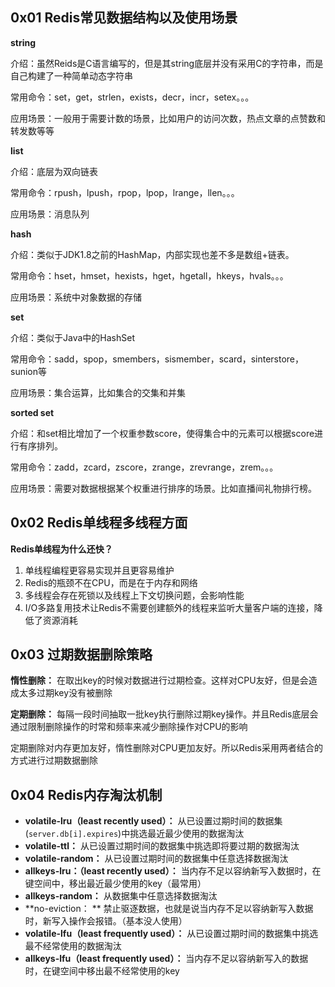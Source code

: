 ## 0x01 Redis常见数据结构以及使用场景

**string**

介绍：虽然Reids是C语言编写的，但是其string底层并没有采用C的字符串，而是自己构建了一种简单动态字符串

常用命令：set，get，strlen，exists，decr，incr，setex。。。

应用场景：一般用于需要计数的场景，比如用户的访问次数，热点文章的点赞数和转发数等等

**list**

介绍：底层为双向链表

常用命令：rpush，lpush，rpop，lpop，lrange，llen。。。

应用场景：消息队列

**hash**

介绍：类似于JDK1.8之前的HashMap，内部实现也差不多是数组+链表。

常用命令：hset，hmset，hexists，hget，hgetall，hkeys，hvals。。。

应用场景：系统中对象数据的存储

**set**

介绍：类似于Java中的HashSet

常用命令：sadd，spop，smembers，sismember，scard，sinterstore，sunion等

应用场景：集合运算，比如集合的交集和并集

**sorted set**

介绍：和set相比增加了一个权重参数score，使得集合中的元素可以根据score进行有序排列。

常用命令：zadd，zcard，zscore，zrange，zrevrange，zrem。。。

应用场景：需要对数据根据某个权重进行排序的场景。比如直播间礼物排行榜。

## 0x02 Redis单线程多线程方面

**Redis单线程为什么还快？**

1. 单线程编程更容易实现并且更容易维护
2. Redis的瓶颈不在CPU，而是在于内存和网络
3. 多线程会存在死锁以及线程上下文切换问题，会影响性能
4. I/O多路复用技术让Redis不需要创建额外的线程来监听大量客户端的连接，降低了资源消耗

## 0x03 过期数据删除策略

**惰性删除：** 在取出key的时候对数据进行过期检查。这样对CPU友好，但是会造成太多过期key没有被删除

**定期删除：** 每隔一段时间抽取一批key执行删除过期key操作。并且Redis底层会通过限制删除操作的时常和频率来减少删除操作对CPU的影响

定期删除对内存更加友好，惰性删除对CPU更加友好。所以Redis采用两者结合的方式进行过期数据删除

## 0x04 Redis内存淘汰机制

* **volatile-lru（least recently used）：** 从已设置过期时间的数据集(`server.db[i].expires`)中挑选最近最少使用的数据淘汰
* **volatile-ttl：** 从已设置过期时间的数据集中挑选即将要过期的数据淘汰
* **volatile-random：** 从已设置过期时间的数据集中任意选择数据淘汰
* **allkeys-lru：（least recently used）：** 当内存不足以容纳新写入数据时，在键空间中，移出最近最少使用的key（最常用）
* **allkeys-random：** 从数据集中任意选择数据淘汰
* **no-eviction： ** 禁止驱逐数据，也就是说当内存不足以容纳新写入数据时，新写入操作会报错。（基本没人使用）
* **volatile-lfu（least frequently used）：** 从已设置过期时间的数据集中挑选最不经常使用的数据淘汰
* **allkeys-lfu（least frequently used）：** 当内存不足以容纳新写入的数据时，在键空间中移出最不经常使用的key
